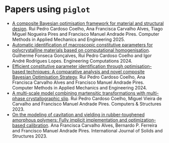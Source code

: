 # Papers using `piglot`

- [A composite Bayesian optimisation framework for material and structural design](https://doi.org/10.1016/j.cma.2024.117516). Rui Pedro Cardoso Coelho, Ana Francisca Carvalho Alves, Tiago Miguel Nogueira Pires and Francisco Manuel Andrade Pires. Computer Methods in Applied Mechanics and Engineering 2025.
- [Automatic identification of macroscopic constitutive parameters for polycrystalline materials based on computational homogenisation](https://doi.org/10.1108/EC-12-2023-0908). Guilherme Fonseca Gonçalves, Rui Pedro Cardoso Coelho and Igor André Rodrigues Lopes. Engineering Computations 2024.
- [Efficient constitutive parameter identification through optimisation-based techniques: A comparative analysis and novel composite Bayesian Optimisation Strategy](https://doi.org/10.1016/j.cma.2024.117039). Rui Pedro Cardoso Coelho, Ana Francisca Carvalho Alves and Francisco Manuel Andrade Pires. Computer Methods in Applied Mechanics and Engineering 2024.
- [A multi-scale model combining martensitic transformations with multi-phase crystallographic slip](https://doi.org/10.1016/j.compstruc.2023.107174). Rui Pedro Cardoso Coelho, Miguel Vieira de Carvalho and Francisco Manuel Andrade Pires. Computers & Structures 2023.
- [On the modeling of cavitation and yielding in rubber-toughened amorphous polymers: Fully implicit implementation and optimization-based calibration](https://doi.org/10.1016/j.ijsolstr.2023.112488). Ana Francisca Carvalho Alves, Bernardo P. Ferreira and Francisco Manuel Andrade Pires. International Journal of Solids and Structures 2023.
